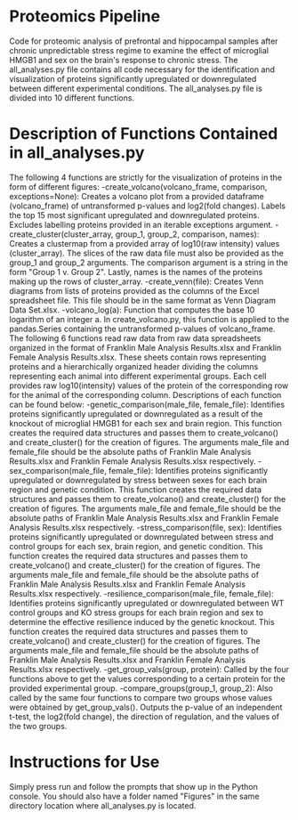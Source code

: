 # Proteomics Pipeline
Code for proteomic analysis of prefrontal and hippocampal samples after chronic unpredictable stress regime to examine the effect of microglial HMGB1 and sex on the brain's response to chronic stress. The all_analyses.py file contains all code necessary for the identification and visualization of proteins significantly upregulated or downregulated between different experimental conditions. The all_analyses.py file is divided into 10 different functions.
# Description of Functions Contained in all_analyses.py
The following 4 functions are strictly for the visualization of proteins in the form of different figures:
-create_volcano(volcano_frame, comparison, exceptions=None): Creates a volcano plot from a provided dataframe (volcano_frame) of untransformed p-values and log2(fold changes). Labels the top 15 most significant upregulated and downregulated proteins. Excludes labelling proteins provided in an iterable exceptions argument.
-create_cluster(cluster_array, group_1, group_2, comparison, names): Creates a clustermap from a provided array of log10(raw intensity) values (cluster_array). The slices of the raw data file must also be provided as the group_1 and group_2 arguments. The comparison argument is a string in the form "Group 1 v. Group 2". Lastly, names is the names of the proteins making up the rows of cluster_array.
-create_venn(file): Creates Venn diagrams from lists of proteins provided as the columns of the Excel spreadsheet file. This file should be in the same format as Venn Diagram Data Set.xlsx.
-volcano_log(a): Function that computes the base 10 logarithm of an integer a. In create_volcano.py, this function is applied to the pandas.Series containing the untransformed p-values of volcano_frame.
The following 6 functions read raw data from raw data spreadsheets organized in the format of Franklin Male Analysis Results.xlsx and Franklin Female Analysis Results.xlsx. These sheets contain rows representing proteins and a hierarchically organized header dividing the columns representing each animal into different experimental groups. Each cell provides raw log10(intensity) values of the protein of the corresponding row for the animal of the corresponding column. Descriptions of each function can be found below:
-genetic_comparison(male_file, female_file): Identifies proteins significantly upregulated or downregulated as a result of the knockout of microglial HMGB1 for each sex and brain region. This function creates the required data structures and passes them to create_volcano() and create_cluster() for the creation of figures. The arguments male_file and female_file should be the absolute paths of Franklin Male Analysis Results.xlsx and Franklin Female Analysis Results.xlsx respectively.
-sex_comparison(male_file, female_file): Identifies proteins significantly upregulated or downregulated by stress between sexes for each brain region and genetic condition. This function creates the required data structures and passes them to create_volcano() and create_cluster() for the creation of figures. The arguments male_file and female_file should be the absolute paths of Franklin Male Analysis Results.xlsx and Franklin Female Analysis Results.xlsx respectively.
-stress_comparison(file, sex): Identifies proteins significantly upregulated or downregulated between stress and control groups for each sex, brain region, and genetic condition. This function creates the required data structures and passes them to create_volcano() and create_cluster() for the creation of figures. The arguments male_file and female_file should be the absolute paths of Franklin Male Analysis Results.xlsx and Franklin Female Analysis Results.xlsx respectively.
-resilience_comparison(male_file, female_file): Identifies proteins significantly upregulated or downregulated between WT control groups and KO stress groups for each brain region and sex to determine the effective resilience induced by the genetic knockout. This function creates the required data structures and passes them to create_volcano() and create_cluster() for the creation of figures. The arguments male_file and female_file should be the absolute paths of Franklin Male Analysis Results.xlsx and Franklin Female Analysis Results.xlsx respectively.
-get_group_vals(group, protein): Called by the four functions above to get the values corresponding to a certain protein for the provided experimental group.
-compare_groups(group_1, group_2): Also called by the same four functions to compare two groups whose values were obtained by get_group_vals(). Outputs the p-value of an independent t-test, the log2(fold change), the direction of regulation, and the values of the two groups.
# Instructions for Use
Simply press run and follow the prompts that show up in the Python console. You should also have a folder named "Figures" in the same directory location where all_analyses.py is located.
